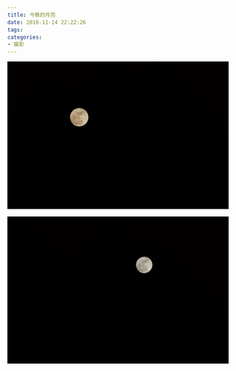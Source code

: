 ```yaml
---
title: 今晚的月亮
date: 2016-11-14 22:22:26
tags:
categories:
- 摄影
---
```


![1](/images/2016-11-14/1.jpg)

![2](/images/2016-11-14/2.jpg)